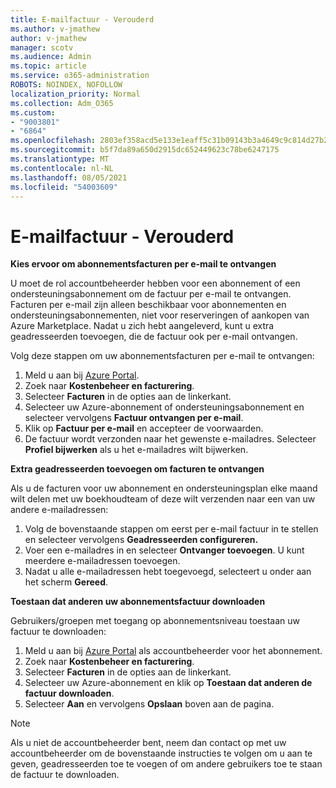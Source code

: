 ```yaml
---
title: E-mailfactuur - Verouderd
ms.author: v-jmathew
author: v-jmathew
manager: scotv
ms.audience: Admin
ms.topic: article
ms.service: o365-administration
ROBOTS: NOINDEX, NOFOLLOW
localization_priority: Normal
ms.collection: Adm_O365
ms.custom:
- "9003801"
- "6864"
ms.openlocfilehash: 2803ef358acd5e133e1eaff5c31b09143b3a4649c9c814d27b214585487c0e7e
ms.sourcegitcommit: b5f7da89a650d2915dc652449623c78be6247175
ms.translationtype: MT
ms.contentlocale: nl-NL
ms.lasthandoff: 08/05/2021
ms.locfileid: "54003609"
---
```

# <a name="e-mail-invoice---legacy"></a>E-mailfactuur - Verouderd

**Kies ervoor om abonnementsfacturen per e-mail te ontvangen**

U moet de rol accountbeheerder hebben voor een abonnement of een ondersteuningsabonnement om de factuur per e-mail te ontvangen. Facturen per e-mail zijn alleen beschikbaar voor abonnementen en ondersteuningsabonnementen, niet voor reserveringen of aankopen van Azure Marketplace. Nadat u zich hebt aangeleverd, kunt u extra geadresseerden toevoegen, die de factuur ook per e-mail ontvangen.

Volg deze stappen om uw abonnementsfacturen per e-mail te ontvangen:

1. Meld u aan bij [Azure Portal](https://portal.azure.com/).
2. Zoek naar **Kostenbeheer en facturering**.
3. Selecteer **Facturen** in de opties aan de linkerkant.
4. Selecteer uw Azure-abonnement of ondersteuningsabonnement en selecteer vervolgens **Factuur ontvangen per e-mail**.
5. Klik op **Factuur per e-mail** en accepteer de voorwaarden.
6. De factuur wordt verzonden naar het gewenste e-mailadres. Selecteer **Profiel bijwerken** als u het e-mailadres wilt bijwerken.

**Extra geadresseerden toevoegen om facturen te ontvangen**

Als u de facturen voor uw abonnement en ondersteuningsplan elke maand wilt delen met uw boekhoudteam of deze wilt verzenden naar een van uw andere e-mailadressen:

1. Volg de bovenstaande stappen om eerst per e-mail factuur in te stellen en selecteer vervolgens **Geadresseerden configureren.**
2. Voer een e-mailadres in en selecteer **Ontvanger toevoegen**. U kunt meerdere e-mailadressen toevoegen.
3. Nadat u alle e-mailadressen hebt toegevoegd, selecteert u onder aan het scherm **Gereed**.

**Toestaan dat anderen uw abonnementsfactuur downloaden**

Gebruikers/groepen met toegang op abonnementsniveau toestaan uw factuur te downloaden:

1. Meld u aan bij [Azure Portal](https://portal.azure.com/) als accountbeheerder voor het abonnement.
2. Zoek naar **Kostenbeheer en facturering**.
3. Selecteer **Facturen** in de opties aan de linkerkant.
4. Selecteer uw Azure-abonnement en klik op **Toestaan dat anderen de factuur downloaden**.
5. Selecteer **Aan** en vervolgens **Opslaan** boven aan de pagina.

> [!NOTE]
Als u niet de accountbeheerder bent, neem dan contact op met uw accountbeheerder om de bovenstaande instructies te volgen om u aan te geven, geadresseerden toe te voegen of om andere gebruikers toe te staan de factuur te downloaden.
